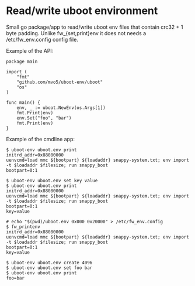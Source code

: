 # Read/write uboot environment

Small go package/app to read/write uboot env files that contain crc32 + 1 byte
padding. Unlike fw_{set,print}env it does not needs a
/etc/fw_env.config config file.

Example of the API:
```
package main

import (
	"fmt"
	"github.com/mvo5/uboot-env/uboot"
	"os"
)

func main() {
	env, _ := uboot.NewEnv(os.Args[1])
	fmt.Print(env)
	env.Set("foo", "bar")
	fmt.Print(env)
}
```

Example of the cmdline app:
```
$ uboot-env uboot.env print
initrd_addr=0x88080000
uenvcmd=load mmc ${bootpart} ${loadaddr} snappy-system.txt; env import -t $loadaddr $filesize; run snappy_boot
bootpart=0:1

$ uboot-env uboot.env set key value
$ uboot-env uboot.env print
initrd_addr=0x88080000
uenvcmd=load mmc ${bootpart} ${loadaddr} snappy-system.txt; env import -t $loadaddr $filesize; run snappy_boot
bootpart=0:1
key=value

# echo "$(pwd)/uboot.env 0x000 0x20000" > /etc/fw_env.config
$ fw_printenv
initrd_addr=0x88080000
uenvcmd=load mmc ${bootpart} ${loadaddr} snappy-system.txt; env import -t $loadaddr $filesize; run snappy_boot
bootpart=0:1
key=value

$ uboot-env uboot.env create 4096
$ uboot-env uboot.env set foo bar
$ uboot-env uboot.env print
foo=bar
```

